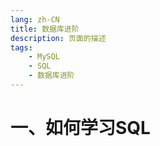 ```yaml
---
lang: zh-CN
title: 数据库进阶
description: 页面的描述
tags:
    - MySQL
    - SQL
    - 数据库进阶
---
```


# 一、如何学习SQL